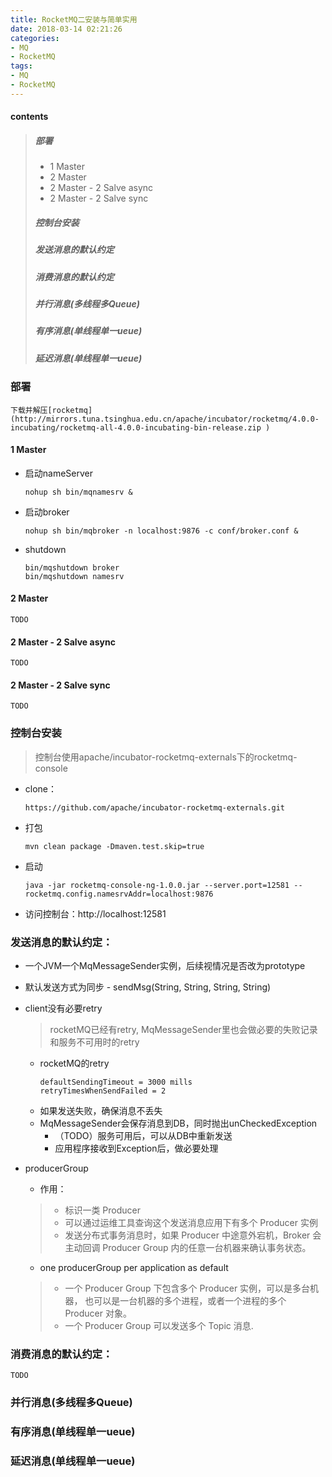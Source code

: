 ```yaml
---
title: RocketMQ二安装与简单实用
date: 2018-03-14 02:21:26
categories: 
- MQ
- RocketMQ
tags:
- MQ
- RocketMQ
---
```


#### contents
 >##### 部署
  >* 1 Master
  >* 2 Master
  >* 2 Master - 2 Salve async
  >* 2 Master - 2 Salve sync
 >##### 控制台安装
 >##### 发送消息的默认约定
 >##### 消费消息的默认约定
 >##### 并行消息(多线程多Queue)
 >##### 有序消息(单线程单一ueue)
 >##### 延迟消息(单线程单一ueue)
<!--more-->

### 部署
    下载并解压[rocketmq](http://mirrors.tuna.tsinghua.edu.cn/apache/incubator/rocketmq/4.0.0-incubating/rocketmq-all-4.0.0-incubating-bin-release.zip )
#### 1 Master
* 启动nameServer
    ```
    nohup sh bin/mqnamesrv &
    ```
* 启动broker
    ```
    nohup sh bin/mqbroker -n localhost:9876 -c conf/broker.conf &
    ```
* shutdown
    ```
    bin/mqshutdown broker
    bin/mqshutdown namesrv
    ```
#### 2 Master
    TODO
    
#### 2 Master - 2 Salve async
    TODO
    
#### 2 Master - 2 Salve sync

    TODO
### 控制台安装
>控制台使用apache/incubator-rocketmq-externals下的rocketmq-console
* clone：
    ```
    https://github.com/apache/incubator-rocketmq-externals.git
    ```
* 打包
    ```
    mvn clean package -Dmaven.test.skip=true
    ```
* 启动
    ```
    java -jar rocketmq-console-ng-1.0.0.jar --server.port=12581 --rocketmq.config.namesrvAddr=localhost:9876
    ```
* 访问控制台：http://localhost:12581

### 发送消息的默认约定：
* 一个JVM一个MqMessageSender实例，后续视情况是否改为prototype
* 默认发送方式为同步 - sendMsg(String, String, String, String)
* client没有必要retry
    > rocketMQ已经有retry, MqMessageSender里也会做必要的失败记录和服务不可用时的retry
    * rocketMQ的retry
        ```
        defaultSendingTimeout = 3000 mills
        retryTimesWhenSendFailed = 2
        ```
    * 如果发送失败，确保消息不丢失
    * MqMessageSender会保存消息到DB，同时抛出unCheckedException
        * （TODO）服务可用后，可以从DB中重新发送
        * 应用程序接收到Exception后，做必要处理
* producerGroup
    * 作用：
    >* 标识一类 Producer
    >* 可以通过运维工具查询这个发送消息应用下有多个 Producer 实例
    >* 发送分布式事务消息时，如果 Producer 中途意外宕机，Broker 会主动回调 Producer Group 内的任意一台机器来确认事务状态。
    
    * one producerGroup per application as default
    >* 一个 Producer Group 下包含多个 Producer 实例，可以是多台机器， 也可以是一台机器的多个进程，或者一个进程的多个 Producer 对象。
    >* 一个 Producer Group 可以发送多个 Topic 消息.

### 消费消息的默认约定：
    TODO
### 并行消息(多线程多Queue)

### 有序消息(单线程单一ueue)

### 延迟消息(单线程单一ueue)